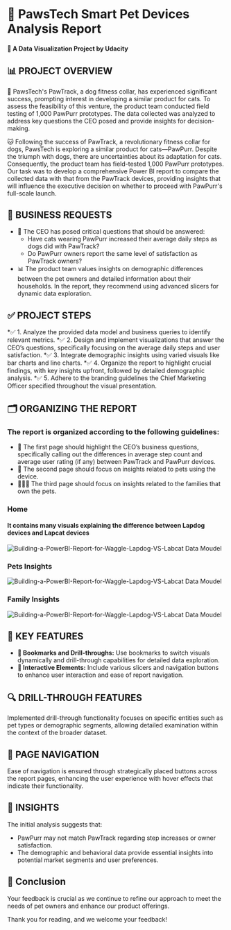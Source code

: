 # 🐾 PawsTech Smart Pet Devices Analysis Report
#### 📘 A Data Visualization Project by Udacity

## 📊 PROJECT OVERVIEW
🐶 PawsTech's PawTrack, a dog fitness collar, has experienced significant success, prompting interest in developing a similar product for cats. To assess the feasibility of this venture, the product team conducted field testing of 1,000 PawPurr prototypes. The data collected was analyzed to address key questions the CEO posed and provide insights for decision-making.

🐱 Following the success of PawTrack, a revolutionary fitness collar for dogs, PawsTech is exploring a similar product for cats—PawPurr. Despite the triumph with dogs, there are uncertainties about its adaptation for cats. Consequently, the product team has field-tested 1,000 PawPurr prototypes. Our task was to develop a comprehensive Power BI report to compare the collected data with that from the PawTrack devices, providing insights that will influence the executive decision on whether to proceed with PawPurr's full-scale launch.

## 📑 BUSINESS REQUESTS
+ 🏢 The CEO has posed critical questions that should be answered:
  * Have cats wearing PawPurr increased their average daily steps as dogs did with PawTrack?
  * Do PawPurr owners report the same level of satisfaction as PawTrack owners?
+ 📊 The product team values insights on demographic differences between the pet owners and detailed information about their households. In the report, they recommend using advanced slicers for dynamic data exploration.

## ✅ PROJECT STEPS
 *✅ 1. Analyze the provided data model and business queries to identify relevant metrics.
 *✅ 2. Design and implement visualizations that answer the CEO’s questions, specifically focusing on the average daily steps and user satisfaction.
 *✅ 3. Integrate demographic insights using varied visuals like bar charts and line charts.
 *✅ 4. Organize the report to highlight crucial findings, with key insights upfront, followed by detailed demographic analysis.
 *✅ 5. Adhere to the branding guidelines the Chief Marketing Officer specified throughout the visual presentation.
## 🗂️ ORGANIZING THE REPORT
### The report is organized according to the following guidelines:
  * 📄 The first page should highlight the CEO’s business questions, specifically calling out the differences in average step count and average user rating (if any) between PawTrack and PawPurr devices.
  * 🐾 The second page should focus on insights related to pets using the device.
  * 👨‍👩‍👦 The third page should focus on insights related to the families that own the pets.
### Home 
#### It contains many visuals explaining the difference between Lapdog devices and Lapcat devices
![Building-a-PowerBI-Report-for-Waggle-Lapdog-VS-Labcat Data Moudel](Screenshots/Home.png)

### Pets Insights
![Building-a-PowerBI-Report-for-Waggle-Lapdog-VS-Labcat Data Moudel](Screenshots/Pets-Insights.png)

### Family Insights
![Building-a-PowerBI-Report-for-Waggle-Lapdog-VS-Labcat Data Moudel](Screenshots/Family-Insights.png)

## 🌟 KEY FEATURES
+ **🔖 Bookmarks and Drill-throughs:** Use bookmarks to switch visuals dynamically and drill-through capabilities for detailed data exploration.
+ **🔧 Interactive Elements:** Include various slicers and navigation buttons to enhance user interaction and ease of report navigation.

## 🔍 DRILL-THROUGH FEATURES
Implemented drill-through functionality focuses on specific entities such as pet types or demographic segments, allowing detailed examination within the context of the broader dataset.

## 🧭 PAGE NAVIGATION
Ease of navigation is ensured through strategically placed buttons across the report pages, enhancing the user experience with hover effects that indicate their functionality.

## 🔎 INSIGHTS
The initial analysis suggests that:
+ PawPurr may not match PawTrack regarding step increases or owner satisfaction.
+ The demographic and behavioral data provide essential insights into potential market segments and user preferences.

## 📝 Conclusion
Your feedback is crucial as we continue to refine our approach to meet the needs of pet owners and enhance our product offerings.

Thank you for reading, and we welcome your feedback!
